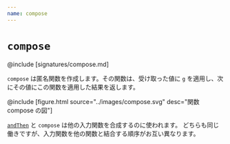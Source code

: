 ```yaml
---
name: compose
---
```


# `compose`

@include [signatures/compose.md]

`compose` は匿名関数を作成します。その関数は、受け取った値に `g` を適用し、次にその値にこの関数を適用した結果を返します。

@include [figure.html source="../images/compose.svg" desc="関数 compose の図"]

[`andThen`](./andThen) と `compose` は他の入力関数を合成するのに使われます。
どちらも同じ働きですが、入力関数を他の関数と結合する順序がお互い異なります。
